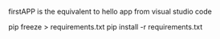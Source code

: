 firstAPP is the equivalent to hello app from visual studio code

pip freeze > requirements.txt
pip install -r requirements.txt